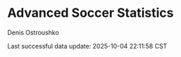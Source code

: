 # Advanced Soccer Statistics
Denis Ostroushko

<!-- gfm -->

Last successful data update: 2025-10-04 22:11:58 CST
